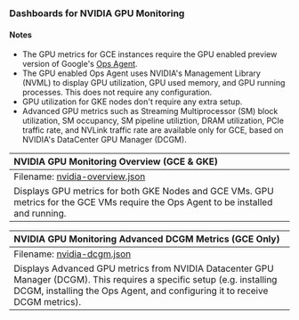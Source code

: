 ### Dashboards for NVIDIA GPU Monitoring

#### Notes

- The GPU metrics for GCE instances require the GPU enabled preview version of Google's [Ops Agent](https://cloud.google.com/stackdriver/docs/solutions/agents/ops-agent).
- The GPU enabled Ops Agent uses NVIDIA's Management Library (NVML) to display GPU utilization, GPU used memory, and GPU running processes. This does not require any configuration.
- GPU utilization for GKE nodes don't require any extra setup.
- Advanced GPU metrics such as Streaming Multiprocessor (SM) block utilization, SM occupancy, SM pipeline utiliztion, DRAM utilization, PCIe traffic rate, and NVLink traffic rate are available only for GCE, based on NVIDIA's DataCenter GPU Manager (DCGM).

|NVIDIA GPU Monitoring Overview (GCE & GKE)|
|:------------------|
|Filename: [nvidia-overview.json](nvidia-overview.json)|
|Displays GPU metrics for both GKE Nodes and GCE VMs.  GPU metrics for the GCE VMs require the Ops Agent to be installed and running.|

|NVIDIA GPU Monitoring Advanced DCGM Metrics (GCE Only)|
|:------------------|
|Filename: [nvidia-dcgm.json](nvidia-dcgm.json)|
|Displays Advanced GPU metrics from NVIDIA Datacenter GPU Manager (DCGM).  This requires a specific setup (e.g. installing DCGM, installing the Ops Agent, and configuring it to receive DCGM metrics).|
